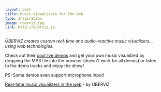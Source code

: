 ```yaml
---
layout: post
title: Music visualizers for the web
type: Inspiration
image: uberviz.jpg
link: http://uberviz.io
---
```


_ÜBERVIZ creates custom real-time and audio-reactive music visualizers... using web technologies._

Check out their [cool live demos](http://uberviz.io) and get your own music visualized by dropping the MP3 file into the browser (doesn't work for all demos) or listen to the demo tracks and enjoy the show!

PS: Some demos even support microphone input!

[Real-time music visualizers in the web](http://uberviz.io) - by ÜBERVIZ
